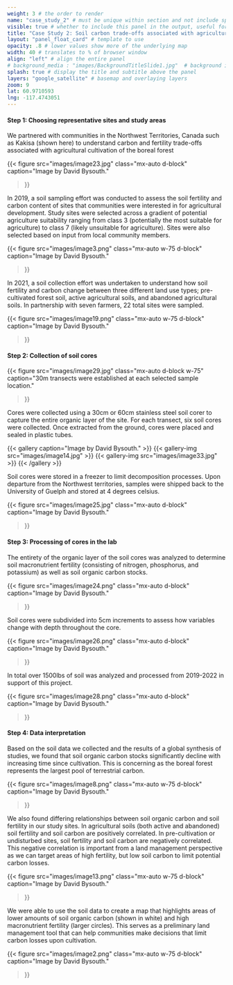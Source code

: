 ```yaml
---
weight: 3 # the order to render
name: "case_study_2" # must be unique within section and not include special characters
visible: true # whether to include this panel in the output, useful for testing
title: "Case Study 2: Soil carbon trade-offs associated with agricultural land use change in the Northwest Territories"
layout: "panel_float_card" # template to use
opacity: .8 # lower values show more of the underlying map
width: 40 # translates to % of browser window
align: "left" # align the entire panel
# background_media : "images/BackgroundTitleSlide1.jpg"  # background image rendered behind the panel, covering map
splash: true # display the title and subtitle above the panel
layers: "google_satellite" # basemap and overlaying layers
zoom: 9
lat: 60.9710593
lng: -117.4743051
---
```

<!-- ### Case Study 2: Soil carbon trade-offs associated with agricultural land use change in the Northwest Territories -->

#### Step 1: Choosing representative sites and study areas

We partnered with communities in the Northwest Territories, Canada such as Kakisa (shown here) to understand carbon and fertility trade-offs associated with agricultural cultivation of the boreal forest

{{< figure src="images/image23.jpg" 
class="mx-auto d-block" 
caption="Image by David Bysouth." 
>}}

In 2019, a soil sampling effort was conducted to assess the soil fertility and carbon content of sites that communities were interested in for agricultural development. Study sites were selected across a gradient of potential agriculture suitability ranging from class 3 (potentially the most suitable for agriculture) to class 7 (likely unsuitable for agriculture). Sites were also selected based on input from local community members.

{{< figure src="images/image3.png" 
class="mx-auto w-75 d-block" 
caption="Image by David Bysouth." 
>}}

In 2021, a soil collection effort was undertaken to understand how soil fertility and carbon change between three different land use types; pre-cultivated forest soil, active agricultural soils, and abandoned agricultural soils. In partnership with seven farmers, 22 total sites were sampled.

{{< figure src="images/image19.png" 
class="mx-auto w-75 d-block" 
caption="Image by David Bysouth."
>}}

#### Step 2: Collection of soil cores


{{< figure src="images/image29.jpg" 
class="mx-auto d-block w-75" 
caption="30m transects were established at each selected sample location." 
>}}

Cores were collected using a 30cm or 60cm stainless steel soil corer to capture the entire organic layer of the site. For each transect, six soil cores were collected. Once extracted from the ground, cores were placed and sealed in plastic tubes.

{{< gallery 
caption="Image by David Bysouth." >}}
    {{< gallery-img src="images/image14.jpg" >}}
    {{< gallery-img src="images/image33.jpg" >}}
{{< /gallery >}}

Soil cores were stored in a freezer to limit decomposition processes. Upon departure from the Northwest territories, samples were shipped back to the University of Guelph and stored at 4 degrees celsius.

{{< figure src="images/image25.jpg" 
class="mx-auto d-block" 
caption="Image by David Bysouth." 
>}}

#### Step 3: Processing of cores in the lab

The entirety of the organic layer of the soil cores was analyzed to determine soil macronutrient fertility (consisting of nitrogen, phosphorus, and potassium) as well as soil organic carbon stocks.

{{< figure src="images/image24.png" 
class="mx-auto d-block" 
caption="Image by David Bysouth." 
>}}

Soil cores were subdivided into 5cm increments to assess how variables change with depth throughout the core.

{{< figure src="images/image26.png" 
class="mx-auto d-block" 
caption="Image by David Bysouth." 
>}}

In total over 1500lbs of soil was analyzed and processed  from 2019-2022 in support of this project. 

{{< figure src="images/image28.png" 
class="mx-auto d-block" 
caption="Image by David Bysouth." 
>}}

#### Step 4: Data interpretation

Based on the soil data we collected and the results of a global synthesis of studies, we found that soil organic carbon stocks significantly decline with increasing time since cultivation. This is concerning as the boreal forest represents the largest pool of terrestrial carbon.

{{< figure src="images/image8.png" 
class="mx-auto w-75 d-block" 
caption="Image by David Bysouth." 
>}}

We also found differing relationships between soil organic carbon and soil fertility in our study sites. In agricultural soils (both active and abandoned) soil fertility and soil carbon are positively correlated. In pre-cultivation or undisturbed sites, soil fertility and soil carbon are negatively correlated. This negative correlation is important from a land management perspective as we can target areas of high fertility, but low soil carbon to limit potential carbon losses.

{{< figure src="images/image13.png" 
class="mx-auto w-75 d-block" 
caption="Image by David Bysouth." 
>}}

We were able to use the soil data to create a map that highlights areas of lower amounts of soil organic carbon (shown in white) and high macronutrient fertility (larger circles). This serves as a preliminary land management tool that can help communities make decisions that limit carbon losses upon cultivation.

{{< figure src="images/image2.png" 
class="mx-auto w-75 d-block" 
caption="Image by David Bysouth." 
>}}

